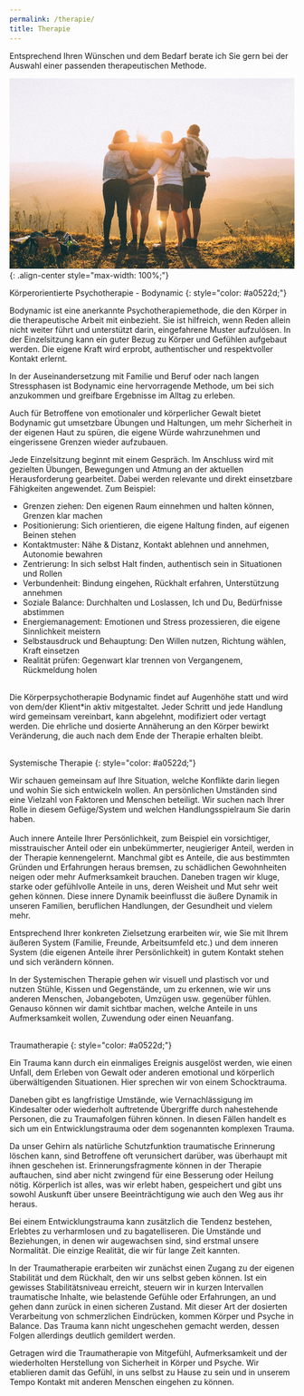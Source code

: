 ```yaml
---
permalink: /therapie/
title: Therapie
---
```

Entsprechend Ihren Wünschen und dem Bedarf berate ich Sie gern bei der Auswahl einer passenden therapeutischen Methode.

![Freunde](/assets/images/Beratung_Freunde_klein.jpg){: .align-center style="max-width: 100%;"}

Körperorientierte Psychotherapie - Bodynamic
{: style="color: #a0522d;"}

Bodynamic ist eine anerkannte Psychotherapiemethode, die den Körper in die therapeutische Arbeit mit einbezieht. Sie ist hilfreich, wenn Reden allein nicht weiter führt und unterstützt darin, eingefahrene Muster aufzulösen. In der Einzelsitzung kann ein guter Bezug zu Körper und Gefühlen aufgebaut werden. Die eigene Kraft wird erprobt, authentischer und respektvoller Kontakt erlernt.

In der Auseinandersetzung mit Familie und Beruf oder nach langen Stressphasen ist Bodynamic eine hervorragende Methode, um bei sich anzukommen und greifbare Ergebnisse im Alltag zu erleben.

Auch für Betroffene von emotionaler und körperlicher Gewalt bietet Bodynamic gut umsetzbare Übungen und Haltungen, um mehr Sicherheit in der eigenen Haut zu spüren, die eigene Würde wahrzunehmen und eingerissene Grenzen wieder aufzubauen.

Jede Einzelsitzung beginnt mit einem Gespräch. Im Anschluss wird mit gezielten Übungen, Bewegungen und Atmung an der aktuellen Herausforderung gearbeitet. Dabei werden relevante und direkt einsetzbare Fähigkeiten angewendet. Zum Beispiel:

* Grenzen ziehen: Den eigenen Raum einnehmen und halten können, Grenzen klar machen
* Positionierung: Sich orientieren, die eigene Haltung finden, auf eigenen Beinen stehen
* Kontaktmuster: Nähe & Distanz, Kontakt ablehnen und annehmen, Autonomie bewahren
* Zentrierung: In sich selbst Halt finden, authentisch sein in Situationen und Rollen
* Verbundenheit: Bindung eingehen, Rückhalt erfahren, Unterstützung annehmen
* Soziale Balance: Durchhalten und Loslassen, Ich und Du, Bedürfnisse abstimmen
* Energiemanagement: Emotionen und Stress prozessieren, die eigene Sinnlichkeit meistern
* Selbstausdruck und Behauptung: Den Willen nutzen, Richtung wählen, Kraft einsetzen
* Realität prüfen: Gegenwart klar trennen von Vergangenem, Rückmeldung holen

\
Die Körperpsychotherapie Bodynamic findet auf Augenhöhe statt und wird von dem/der Klient*in aktiv mitgestaltet. Jeder Schritt und jede Handlung wird gemeinsam vereinbart, kann abgelehnt, modifiziert oder vertagt werden. Die ehrliche und dosierte Annäherung an den Körper bewirkt Veränderung, die auch nach dem Ende der Therapie erhalten bleibt.\
<br>

Systemische Therapie 
{: style="color: #a0522d;"}

Wir schauen gemeinsam auf Ihre Situation, welche Konflikte darin liegen und wohin Sie sich entwickeln wollen. An persönlichen Umständen sind eine Vielzahl von Faktoren und Menschen beteiligt. Wir suchen nach Ihrer Rolle in diesem Gefüge/System und welchen Handlungsspielraum Sie darin haben.\
\
Auch innere Anteile Ihrer Persönlichkeit, zum Beispiel ein vorsichtiger, misstrauischer Anteil oder ein unbekümmerter, neugieriger Anteil, werden in der Therapie kennengelernt. Manchmal gibt es Anteile, die aus bestimmten Gründen und Erfahrungen heraus bremsen, zu schädlichen Gewohnheiten neigen oder mehr Aufmerksamkeit brauchen. Daneben tragen wir kluge, starke oder gefühlvolle Anteile in uns, deren Weisheit und Mut sehr weit gehen können. Diese innere Dynamik beeinflusst die äußere Dynamik in unseren Familien, beruflichen Handlungen, der Gesundheit und vielem mehr.

Entsprechend Ihrer konkreten Zielsetzung erarbeiten wir, wie Sie mit Ihrem äußeren System (Familie, Freunde, Arbeitsumfeld etc.) und dem inneren System (die eigenen Anteile ihrer Persönlichkeit) in gutem Kontakt stehen und sich verändern können.

In der Systemischen Therapie gehen wir visuell und plastisch vor und nutzen Stühle, Kissen und Gegenstände, um zu erkennen, wie wir uns anderen Menschen, Jobangeboten, Umzügen usw. gegenüber fühlen. Genauso können wir damit sichtbar machen, welche Anteile in uns Aufmerksamkeit wollen, Zuwendung oder einen Neuanfang.\
<br>

Traumatherapie
{: style="color: #a0522d;"}

Ein Trauma kann durch ein einmaliges Ereignis ausgelöst werden, wie einen Unfall, dem Erleben von Gewalt oder anderen emotional und körperlich überwältigenden Situationen. Hier sprechen wir von einem Schocktrauma.

Daneben gibt es langfristige Umstände, wie Vernachlässigung im Kindesalter oder wiederholt auftretende Übergriffe durch nahestehende Personen, die zu Traumafolgen führen können. In diesen Fällen handelt es sich um ein Entwicklungstrauma oder dem sogenannten komplexen Trauma.

Da unser Gehirn als natürliche Schutzfunktion traumatische Erinnerung löschen kann, sind Betroffene oft verunsichert darüber, was überhaupt mit ihnen geschehen ist. Erinnerungsfragmente können in der Therapie auftauchen, sind aber nicht zwingend für eine Besserung oder Heilung nötig. Körperlich ist alles, was wir erlebt haben, gespeichert und gibt uns sowohl Auskunft über unsere Beeinträchtigung wie auch den Weg aus ihr heraus.

Bei einem Entwicklungstrauma kann zusätzlich die Tendenz bestehen, Erlebtes zu verharmlosen und zu bagatelliseren. Die Umstände und Beziehungen, in denen wir augewachsen sind, sind erstmal unsere Normalität. Die einzige Realität, die wir für lange Zeit kannten. 

In der Traumatherapie erarbeiten wir zunächst einen Zugang zu der eigenen Stabilität und dem Rückhalt, den wir uns selbst geben können. Ist ein gewisses Stabilitätsniveau erreicht, steuern wir in kurzen Intervallen traumatische Inhalte, wie belastende Gefühle oder Erfahrungen, an und gehen dann zurück in einen sicheren Zustand. Mit dieser Art der dosierten Verarbeitung von schmerzlichen Eindrücken, kommen Körper und Psyche in Balance. Das Trauma kann nicht ungeschehen gemacht werden, dessen Folgen allerdings deutlich gemildert werden.

Getragen wird die Traumatherapie von Mitgefühl, Aufmerksamkeit und der wiederholten Herstellung von Sicherheit in Körper und Psyche. Wir etablieren damit das Gefühl, in uns selbst zu Hause zu sein und in unserem Tempo Kontakt mit anderen Menschen eingehen zu können.